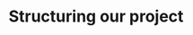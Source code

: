 ---
id: project-structure
title: Structuring our project
sidebar_label: Structuring our project
description: Learn how to structure the project, including where all pieces of how events, errors, and dispatchable functions fit together.
---